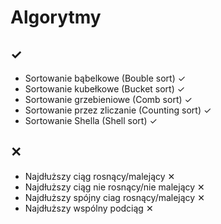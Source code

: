 # Algorytmy

## ✓

- Sortowanie bąbelkowe (Bouble sort) ✓
- Sortowanie kubełkowe (Bucket sort) ✓
- Sortowanie grzebieniowe (Comb sort) ✓
- Sortowanie przez zliczanie (Counting sort) ✓
- Sortowanie Shella (Shell sort) ✓

## ✕

- Najdłuższy ciąg rosnący/malejący ✕
- Najdłuższy ciąg nie rosnący/nie malejący ✕
- Najdłuższy spójny ciag rosnący/malejący ✕
- Najdłuższy wspólny podciąg ✕
